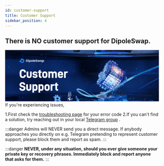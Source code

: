 ```yaml
---
id: customer-support
title: Customer Support
sidebar_position: 4
---
```


## There is NO customer support for DipoleSwap.
![](../images/customer.png)
If you're experiencing issues,

1.First check the [troubleshooting page](/docs/help/troubleshooting) for your error code
2.If you can't find a solution, try reaching out in your local  [Telegram group](/docs/contact-us/telegram) .

:::danger 
Admins will NEVER send you a direct message. If anybody approaches you directly on e.g. Telegram pretending to represent customer support, please block them and report as spam.
:::

:::danger
**NEVER, under any situation, should you ever give someone your private key or recovery phrases. Immediately block and report anyone that asks for them.** 
:::
